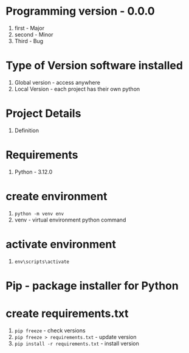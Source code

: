 # Programming version - 0.0.0

1. first - Major
2. second - Minor
3. Third - Bug

# Type of Version software installed

1. Global version - access anywhere
2. Local Version - each project has their own python

# Project Details

1. Definition

# Requirements

1. Python - 3.12.0

# create environment

1. `python -m venv env`
2. venv - virtual environment python command

# activate environment

1. `env\scripts\activate`

# Pip - package installer for Python

# create requirements.txt

1. `pip freeze` - check versions
2. `pip freeze > requirements.txt` - update version
3. `pip install -r requirements.txt` - install version

